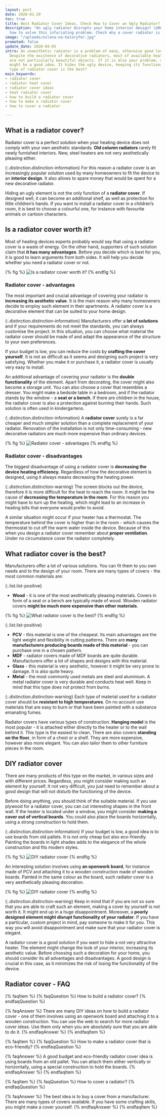 ```yaml
---
layout: post
date: 2020-01-29
toc: true
title: Best Radiator Cover Ideas. Check How to Cover an Ugly Radiator?
description: "An ugly radiator disrupts your home interior design? \U0001F3E0 Learn
  how to solve this infuriating problem. Check why a cover radiator is the best solution."
image: "/uploads/oslona-na-kaloryfer.jpg"
promoted: false
update_date: 2020-04-03
intro: An unaesthetic radiator is a problem of many, otherwise good looking, apartments.
  Despite the existence of decorative radiators, most of available heating devices
  are not particularly beautiful objects. If it is also your problem, a radiator cover
  might be a good idea. It hides the ugly device, keeping its functionality. What
  type of radiator cover is the best?
main_keywords:
- radiator cover
- radiator heat cover
- radiator cover ideas
- heat radiator cover
- how to build a radiator cover
- how to make a radiator cover
- how to cover a radiator

---
```

## What is a radiator cover?

Radiator cover is a perfect solution when your heating device does not comply with your own aesthetic standards. **Old column radiators** rarely fit newly furnished interiors. New, steel heaters are not very aesthetically pleasing either.

{:.distinction.distinction-information}
For this reason a radiator cover is an increasingly popular solution used by many homeowners to fit the device to an **interior design**. It also allows to spare money that would be spent for a new decorative radiator.

Hiding an ugly element is not the only function of a **radiator cover**. If designed well, it can become an additional shelf, as well as protection for little children’s hands. If you want to install a radiator cover in a children’s room, it is best to choose a colourful one, for instance with favourite animals or cartoon characters.

## Is a radiator cover worth it?

Most of heating devices experts probably would say that using a radiator cover is a waste of energy. On the other hand, supporters of such solution claim that **it has many advantages**. Before you decide which is best for you, it is good to learn arguments from both sides. It will help you decide whether you need a radiator cover or not.

{% fig %}
![Is a radiator cover worth it?](/uploads/czy-zabudowa-grzejnika-sie-oplaca.jpg "Is a radiator cover worth it?")
{% endfig %}

### Radiator cover - advantages

The most important and crucial advantage of covering your radiator is **increasing its aesthetic value**. It is the main reason why many homeowners decide to employ such element in their apartments. A radiator cover is a decorative element that can be suited to your home design.

{:.distinction.distinction-information}
Manufacturers offer a **lot of solutions** and if your requirements do not meet the standards, you can always customise the project. In this situation, you can choose what material the radiator cover should be made of and adapt the appearance of the structure to your own preferences.

If your budget is low, you can reduce the costs by **crafting the cover yourself**. It is not as difficult as it seems and designing such project is very satisfying. Whether you make it or purchase it, a radiator cover is usually very easy to install.

An additional advantage of covering your radiator is the **double functionality** of the element. Apart from decorating, the cover might also become a storage unit. You can also choose a cover that resembles a dresser. You might make a bedside table in a bedroom, and if the radiator stands by the window - a **seat or a bench**. If there are children in the house, the radiator cover is also a protection against burning their hands. Such solution is often used in kindergartens.

{:.distinction.distinction-information}
A **radiator cover** surely is a far cheaper and much simpler solution than a complete replacement of your radiator. Renovation of the installation is not only time-consuming - new decorative radiators are much more expensive than ordinary devices.

{% fig %}
![Radiator cover - advantages](/uploads/oslona-na-grzejnik-zalety.jpg "Radiator cover - advantages")
{% endfig %}

### Radiator cover - disadvantages

The biggest disadvantage of using a radiator cover is **decreasing the device heating efficiency.** Regardless of how the decorative element is designed, using it always means decreasing the heating power.

{:.distinction.distinction-warning}
The screen blocks out the device, therefore it is more difficult for the heat to reach the room. It might be the cause of **decreasing the temperature in the room**. For this reason you might have to turn up the heating, which might lead to an increase in heating bills that everyone would prefer to avoid.

A similar situation might occur if your heater has a thermostat. The temperature behind the cover is higher than in the room - which causes the thermostat to cut off the warm water inside the device. Because of this when you design a radiator cover remember about **proper ventilation**. Under no circumstance cover the radiator completely.

## What radiator cover is the best?

Manufacturers offer a lot of various solutions. You can fit them to you own needs and to the design of your room. There are many types of covers - the most common materials are:

{:.list.list-positive}

* **Wood** - it is one of the most aesthetically pleasing materials. Covers in form of a seat or a bench are typically made of wood. Wooden radiator covers **might be much more expensive than other materials**.

{% fig %}
![What radiator cover is the best?](/uploads/jaka-oslona-na-kaloryfer-jest-najlepsza.jpg "What radiator cover is the best?")
{% endfig %}

{:.list.list-positive}

* **PCV** - this material is one of the cheapest. Its main advantages are the light weight and flexibility in cutting patterns. There are **many manufacturers producing boards made of this material** - you can purchase one in a chosen pattern.
* **MDF** - radiator covers made of MDF boards are quite durable. Manufacturers offer a lot of shapes and designs with this material.
* **Glass** - this material is very aesthetic, however it might be very prone to damage. It is also quite heavy.
* **Metal** - the most commonly used metals are steel and aluminium. A metal radiator cover is very durable and conducts heat well. Keep in mind that this type does not protect from burns.

{:.distinction.distinction-warning}
Each type of material used for a radiator cover should be **resistant to high temperatures**. On no account use materials that are easy to burn or that have been painted with a substance emanating fumes.

Radiator covers have various types of construction. **Hanging model** is the most popular - it is attached either directly to the heater or to the wall behind it. This type is the easiest to clean. There are also covers **standing on the floor**, in form of a chest or a shelf. They are more expensive, however also more elegant. You can also tailor them to other furniture pieces in the room.

## DIY radiator cover

There are many products of this type on the market, in various sizes and with different prices. Regardless, you might consider making such an element by yourself. It not very difficult, you just need to remember about a good design that will not disturb the functioning of the device.

Before doing anything, you should think of the suitable material. If you use plywood for a radiator cover, you can cut interesting shapes in the front wall. If the heater is located under a window, you might consider **making a cover out of vertical boards**. You could also place the boards horizontally, using a strong construction to hold them.

{:.distinction.distinction-information}
If your budget is low, a good idea is to use boards from old pallets. It is not only cheap but also eco-friendly. Painting the boards in light shades adds to the elegance of the whole construction and fits modern styles.

{% fig %}
![DIY radiator cover](/uploads/diy-wlasnorecznie-wykonana-oslona-na-kaloryfer.jpg "DIY radiator cover")
{% endfig %}

An interesting solution involves using **an openwork board**, for instance made of PCV and attaching it to a wooden construction made of wooden boards. Painted in the same colour as the board, such radiator cover is a very aesthetically pleasing decoration.

{% fig %}
![DIY radiator cover](/uploads/diy-wlasnorecznie-wykonana-oslona-na-kaloryfer2.jpg "DIY radiator cover")
{% endfig %}

{:.distinction.distinction-warning}
Keep in mind that if you are not so sure that you are able to craft such an element, making a cover by yourself is not worth it. It might end up in a huge disappointment. Moreover, a **poorly designed element might disrupt functionality of your radiator**. If you have a particular, custom project in mind, pay someone to make it for you. This way you will avoid disappointment and make sure that your radiator cover is elegant.

A radiator cover is a good solution if you want to hide a not very attractive heater. The element might change the look of your interior, increasing its aesthetic value. Before choosing such a decoration for your home, you should consider its all advantages and disadvantages. A good design is crucial in this case, as it minimizes the risk of losing the functionality of the device.

## Radiator cover - FAQ

{% faqItem %}
{% faqQuestion %}
How to build a radiator cover?
{% endfaqQuestion %}

{% faqAnswer %}
There are many DIY ideas on how to build a radiator cover - one of them involves using an openwork board and attaching it to a wooden construction. You can use the web to search for more radiator cover ideas. Use them only when you are absolutely sure that you are able to do it.
{% endfaqAnswer %}
{% endfaqItem %}

{% faqItem %}
{% faqQuestion %}
How to make a radiator cover that is eco-friendly?
{% endfaqQuestion %}

{% faqAnswer %}
A good budget and eco-friendly radiator cover idea is using boards from an old pallet. You can attach them either vertically or horizontally, using a special construction to hold the boards.
{% endfaqAnswer %}
{% endfaqItem %}

{% faqItem %}
{% faqQuestion %}
How to cover a radiator?
{% endfaqQuestion %}

{% faqAnswer %}
The best idea is to buy a cover from a manufacturer. There are many types of covers available. If you have some crafting skills, you might make a cover yourself.
{% endfaqAnswer %}
{% endfaqItem %}